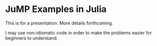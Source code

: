 # JuMP Examples in Julia

This is for a presentation. More details forthcoming. 

I may use non-idiomatic code in order to make the problems easier for beginners to understand. 

